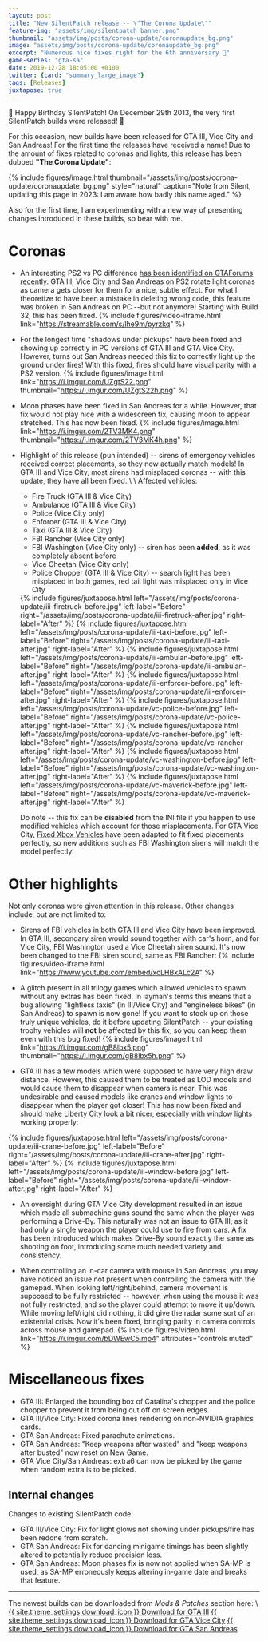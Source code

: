 ```yaml
---
layout: post
title: "New SilentPatch release -- \"The Corona Update\""
feature-img: "assets/img/silentpatch_banner.png"
thumbnail: "assets/img/posts/corona-update/coronaupdate_bg.png"
image: "assets/img/posts/corona-update/coronaupdate_bg.png"
excerpt: "Numerous nice fixes right for the 6th anniversary 🎂"
game-series: "gta-sa"
date: 2019-12-28 18:05:00 +0100
twitter: {card: "summary_large_image"}
tags: [Releases]
juxtapose: true
---
```


🎂 Happy Birthday SilentPatch! On December 29th 2013, the very first SilentPatch builds were released! 🎂

For this occasion, new builds have been released for GTA III, Vice City and San Andreas!
For the first time the releases have received a name! Due to the amount of fixes related to coronas and lights,
this release has been dubbed **"The Corona Update"**:

{% include figures/image.html thumbnail="/assets/img/posts/corona-update/coronaupdate_bg.png" style="natural"
        caption="Note from Silent, updating this page in 2023: I am aware how badly this name aged." %}

Also for the first time, I am experimenting with a new way of presenting changes introduced in these builds, so bear with me.

Coronas
=======

* An interesting PS2 vs PC difference
[has been identified on GTAForums recently](https://gtaforums.com/topic/669045-silentpatch/?do=findComment&comment=1070991808).
GTA III, Vice City and San Andreas on PS2 rotate light coronas as camera gets closer for them for a nice, subtle effect.
For what I theoretize to have been a mistake in deleting wrong code, this feature was broken in San Andreas on PC --but not anymore!
Starting with Build 32, this has been fixed.
{% include figures/video-iframe.html link="https://streamable.com/s/lhe9m/pyrzkq" %}

* For the longest time "shadows under pickups" have been fixed and showing up correctly in PC versions of GTA III and GTA Vice City.
However, turns out San Andreas needed this fix to correctly light up the ground under fires! With this fixed,
fires should have visual parity with a PS2 version.
{% include figures/image.html link="https://i.imgur.com/UZgtS22.png" thumbnail="https://i.imgur.com/UZgtS22h.png" %}

* Moon phases have been fixed in San Andreas for a while. However, that fix would not play nice with a widescreen fix,
causing moon to appear stretched. This has now been fixed.
{% include figures/image.html link="https://i.imgur.com/2TV3MK4.png" thumbnail="https://i.imgur.com/2TV3MK4h.png" %}

* Highlight of this release (pun intended) -- sirens of emergency vehicles received correct placements, so they now actually match models!
In GTA III and Vice City, most sirens had misplaced coronas -- with this update, they have all been fixed. \\
  \\
  Affected vehicles:
  - Fire Truck (GTA III & Vice City)
  - Ambulance (GTA III & Vice City)
  - Police (Vice City only)
  - Enforcer (GTA III & Vice City)
  - Taxi (GTA III & Vice City)
  - FBI Rancher (Vice City only)
  - FBI Washington (Vice City only) -- siren has been **added**, as it was completely absent before
  - Vice Cheetah (Vice City only)
  - Police Chopper (GTA III & Vice City) -- search light has been misplaced in both games, red tail light was misplaced only in Vice City

  <div class="media-container small">
  {% include figures/juxtapose.html left="/assets/img/posts/corona-update/iii-firetruck-before.jpg" left-label="Before"
              right="/assets/img/posts/corona-update/iii-firetruck-after.jpg" right-label="After" %}
  {% include figures/juxtapose.html left="/assets/img/posts/corona-update/iii-taxi-before.jpg" left-label="Before"
              right="/assets/img/posts/corona-update/iii-taxi-after.jpg" right-label="After" %}
  {% include figures/juxtapose.html left="/assets/img/posts/corona-update/iii-ambulan-before.jpg" left-label="Before"
              right="/assets/img/posts/corona-update/iii-ambulan-after.jpg" right-label="After" %}
  {% include figures/juxtapose.html left="/assets/img/posts/corona-update/iii-enforcer-before.jpg" left-label="Before"
              right="/assets/img/posts/corona-update/iii-enforcer-after.jpg" right-label="After" %}
  {% include figures/juxtapose.html left="/assets/img/posts/corona-update/vc-police-before.jpg" left-label="Before"
              right="/assets/img/posts/corona-update/vc-police-after.jpg" right-label="After" %}
  {% include figures/juxtapose.html left="/assets/img/posts/corona-update/vc-rancher-before.jpg" left-label="Before"
              right="/assets/img/posts/corona-update/vc-rancher-after.jpg" right-label="After" %}
  {% include figures/juxtapose.html left="/assets/img/posts/corona-update/vc-washington-before.jpg" left-label="Before"
              right="/assets/img/posts/corona-update/vc-washington-after.jpg" right-label="After" %}
  {% include figures/juxtapose.html left="/assets/img/posts/corona-update/vc-maverick-before.jpg" left-label="Before"
              right="/assets/img/posts/corona-update/vc-maverick-after.jpg" right-label="After" %}
  </div>

  Do note -- this fix can be **disabled** from the INI file if you happen to use modified vehicles which account for those misplacements.
  For GTA Vice City, [Fixed Xbox Vehicles](https://gtaforums.com/topic/942192-vc-fixed-xbox-vehicles/) have been adapted to fit fixed placements
  perfectly, so new additions such as FBI Washington sirens will match the model perfectly!

Other highlights
================

Not only coronas were given attention in this release. Other changes include, but are not limited to:

* Sirens of FBI vehicles in both GTA III and Vice City have been improved. In GTA III, secondary siren would sound together with car's horn,
and for Vice City, FBI Washington used a Vice Cheetah siren sound. It's now been changed to the FBI siren sound, same as FBI Rancher:
{% include figures/video-iframe.html link="https://www.youtube.com/embed/xcLHBxALc2A" %}

* A glitch present in all trilogy games which allowed vehicles to spawn without any extras has been fixed.
In layman's terms this means that a bug allowing "lightless taxis" (in III/Vice City) and "engineless bikes" (in San Andreas) to spawn
is now gone! If you want to stock up on those truly unique vehicles, do it before updating SilentPatch --
your existing trophy vehicles will **not** be affected by this fix, so you can keep them even with this bug fixed!
{% include figures/image.html link="https://i.imgur.com/gB8lbx5.png" thumbnail="https://i.imgur.com/gB8lbx5h.png" %}

* GTA III has a few models which were supposed to have very high draw distance. However, this caused them to be treated as LOD models and
would cause them to disappear when camera is near. This was undesirable and caused models like cranes and window lights to disappear when the player got closer!
This has now been fixed and should make Liberty City look a bit nicer, especially with window lights working properly:
<div class="media-container small">
{% include figures/juxtapose.html left="/assets/img/posts/corona-update/iii-crane-before.jpg" left-label="Before"
              right="/assets/img/posts/corona-update/iii-crane-after.jpg" right-label="After" %}
{% include figures/juxtapose.html left="/assets/img/posts/corona-update/iii-window-before.jpg" left-label="Before"
              right="/assets/img/posts/corona-update/iii-window-after.jpg" right-label="After" %}
</div>

* An oversight during GTA Vice City development resulted in an issue which made all submachine guns sound the same when
the player was performing a Drive-By. This naturally was not an issue to GTA III, as it had only a single weapon the player could use to fire from cars.
A fix has been introduced which makes Drive-By sound exactly the same as shooting on foot, introducing some much needed variety and consistency.

* When controlling an in-car camera with mouse in San Andreas, you may have noticed an issue not present when controlling the camera with the gamepad.
When looking left/right/behind, camera movement is supposed to be fully restricted -- however, when using the mouse it was not fully restricted,
and so the player could attempt to move it up/down. While moving left/right did nothing, it did give the radar some sort of an existential crisis.
Now it's been fixed, bringing parity in camera controls across mouse and gamepad.
{% include figures/video.html link="https://i.imgur.com/bDWEwC5.mp4" attributes="controls muted" %}

Miscellaneous fixes
===================

* GTA III: Enlarged the bounding box of Catalina's chopper and the police chopper to prevent it from being cut off on screen edges.
* GTA III/Vice City: Fixed corona lines rendering on non-NVIDIA graphics cards.
* GTA San Andreas: Fixed parachute animations.
* GTA San Andreas: "Keep weapons after wasted" and "keep weapons after busted" now reset on New Game.
* GTA Vice City/San Andreas: extra6 can now be picked by the game when random extra is to be picked.


Internal changes
--------------

Changes to existing SilentPatch code:
* GTA III/Vice City: Fix for light glows not showing under pickups/fire has been redone from scratch.
* GTA San Andreas: Fix for dancing minigame timings has been slightly altered to potentially reduce precision loss.
* GTA San Andreas: Moon phases fix is now not applied when SA-MP is used, as SA-MP erroneously keeps altering in-game date and breaks that feature.

***

The newest builds can be downloaded from *Mods & Patches* section here: \\
<a href="{% link _games/gta/gta-iii.md %}#silentpatch" class="button" role="button">{{ site.theme_settings.download_icon }} Download for GTA III</a>
<a href="{% link _games/gta/gta-vc.md %}#silentpatch" class="button" role="button">{{ site.theme_settings.download_icon }} Download for GTA Vice City</a>
<a href="{% link _games/gta/gta-sa.md %}#silentpatch" class="button" role="button">{{ site.theme_settings.download_icon }} Download for GTA San Andreas</a>

